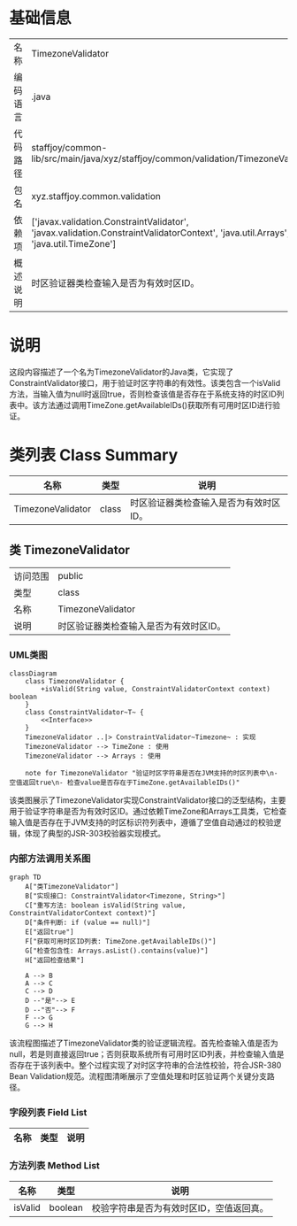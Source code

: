 # 基础信息

|      |      |
|------|------|
| 名称 | TimezoneValidator |
| 编码语言 | .java |
| 代码路径 | staffjoy/common-lib/src/main/java/xyz/staffjoy/common/validation/TimezoneValidator.java |
| 包名 | xyz.staffjoy.common.validation |
| 依赖项 | ['javax.validation.ConstraintValidator', 'javax.validation.ConstraintValidatorContext', 'java.util.Arrays', 'java.util.TimeZone'] |
| 概述说明 | 时区验证器类检查输入是否为有效时区ID。 |

# 说明

这段内容描述了一个名为TimezoneValidator的Java类，它实现了ConstraintValidator接口，用于验证时区字符串的有效性。该类包含一个isValid方法，当输入值为null时返回true，否则检查该值是否存在于系统支持的时区ID列表中。该方法通过调用TimeZone.getAvailableIDs()获取所有可用时区ID进行验证。

# 类列表 Class Summary

| 名称   | 类型  | 说明 |
|-------|------|-------------|
| TimezoneValidator | class | 时区验证器类检查输入是否为有效时区ID。 |



## 类 TimezoneValidator

|      |      |
|------|------|
| 访问范围 | public |
| 类型 | class |
| 名称 | TimezoneValidator |
| 说明 | 时区验证器类检查输入是否为有效时区ID。 |


### UML类图

```mermaid
classDiagram
    class TimezoneValidator {
        +isValid(String value, ConstraintValidatorContext context) boolean
    }
    class ConstraintValidator~T~ {
        <<Interface>>
    }
    TimezoneValidator ..|> ConstraintValidator~Timezone~ : 实现
    TimezoneValidator --> TimeZone : 使用
    TimezoneValidator --> Arrays : 使用

    note for TimezoneValidator "验证时区字符串是否在JVM支持的时区列表中\n- 空值返回true\n- 检查value是否存在于TimeZone.getAvailableIDs()"
```

该类图展示了TimezoneValidator实现ConstraintValidator接口的泛型结构，主要用于验证字符串是否为有效时区ID。通过依赖TimeZone和Arrays工具类，它检查输入值是否存在于JVM支持的时区标识符列表中，遵循了空值自动通过的校验逻辑，体现了典型的JSR-303校验器实现模式。


### 内部方法调用关系图

```mermaid
graph TD
    A["类TimezoneValidator"]
    B["实现接口: ConstraintValidator<Timezone, String>"]
    C["重写方法: boolean isValid(String value, ConstraintValidatorContext context)"]
    D["条件判断: if (value == null)"]
    E["返回true"]
    F["获取可用时区ID列表: TimeZone.getAvailableIDs()"]
    G["检查包含性: Arrays.asList().contains(value)"]
    H["返回检查结果"]

    A --> B
    A --> C
    C --> D
    D --"是"--> E
    D --"否"--> F
    F --> G
    G --> H
```

该流程图描述了TimezoneValidator类的验证逻辑流程。首先检查输入值是否为null，若是则直接返回true；否则获取系统所有可用时区ID列表，并检查输入值是否存在于该列表中。整个过程实现了对时区字符串的合法性校验，符合JSR-380 Bean Validation规范。流程图清晰展示了空值处理和时区验证两个关键分支路径。

### 字段列表 Field List

| 名称  | 类型  | 说明 |
|-------|-------|------|

### 方法列表 Method List

| 名称  | 类型  | 说明 |
|-------|-------|------|
| isValid | boolean | 校验字符串是否为有效时区ID，空值返回真。 |




